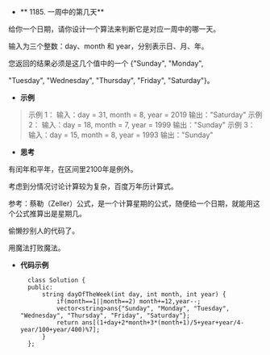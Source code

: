 + ** 1185. 一周中的第几天**	

给你一个日期，请你设计一个算法来判断它是对应一周中的哪一天。 

输入为三个整数：day、month 和 year，分别表示日、月、年。

您返回的结果必须是这几个值中的一个 {"Sunday", "Monday", 

"Tuesday", "Wednesday", "Thursday", "Friday", "Saturday"}。



+ **示例**

>示例 1：
>输入：day = 31, month = 8, year = 2019
输出："Saturday"
示例 2：
输入：day = 18, month = 7, year = 1999
输出："Sunday"
示例 3：
输入：day = 15, month = 8, year = 1993
输出："Sunday"




+ **思考**

有闰年和平年，在区间里2100年是例外。

考虑到分情况讨论计算较为复杂，百度万年历计算式。

参考：蔡勒（Zeller）公式，是一个计算星期的公式，随便给一个日期，就能用这个公式推算出是星期几。

偷懒抄别人的代码了。

用魔法打败魔法。




+ **代码示例**

		class Solution {
		public:
    		string dayOfTheWeek(int day, int month, int year) {
        		if(month==1||month==2) month+=12,year--;
        		vector<string>ans{"Sunday", "Monday", "Tuesday", "Wednesday", "Thursday", "Friday", "Saturday"};
        		return ans[(1+day+2*month+3*(month+1)/5+year+year/4-year/100+year/400)%7];
    		}
		};

    


